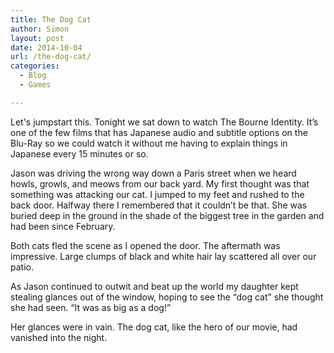 ```yaml
---
title: The Dog Cat
author: Simon
layout: post
date: 2014-10-04
url: /the-dog-cat/
categories:
  - Blog
  - Games

---
```

Let's jumpstart this. Tonight we sat down to watch The Bourne Identity. It&#8217;s one of the few films that has Japanese audio and subtitle options on the Blu-Ray so we could watch it without me having to explain things in Japanese every 15 minutes or so.

Jason was driving the wrong way down a Paris street when we heard howls, growls, and meows from our back yard. My first thought was that something was attacking our cat. I jumped to my feet and rushed to the back door. Halfway there I remembered that it couldn&#8217;t be that. She was buried deep in the ground in the shade of the biggest tree in the garden and had been since February.

Both cats fled the scene as I opened the door. The aftermath was impressive. Large clumps of black and white hair lay scattered all over our patio.

As Jason continued to outwit and beat up the world my daughter kept stealing glances out of the window, hoping to see the &#8220;dog cat&#8221; she thought she had seen. &#8220;It was as big as a dog!&#8221;

Her glances were in vain. The dog cat, like the hero of our movie, had vanished into the night.
